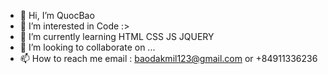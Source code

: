 - 👋 Hi, I’m QuocBao
- 👀 I’m interested in Code :>
- 🌱 I’m currently learning HTML CSS JS JQUERY
- 💞️ I’m looking to collaborate on ...
- 📫 How to reach me email : baodakmil123@gmail.com or +84911336236

<!---
0911336236/0911336236 is a ✨ special ✨ repository because its `README.md` (this file) appears on your GitHub profile.
You can click the Preview link to take a look at your changes.
--->
